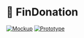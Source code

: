 # 📍 FinDonation

[![Mockup][mockup-shield]][mockup-url]
[![Prototype][prototype-shield]][prototype-url]

[mockup-shield]: https://img.shields.io/static/v1?label=MOCKUP&message=WHIMSICAL&color=7211c2&style=flat
[mockup-url]: https://whimsical.com/YYMxJmtCh9n9mS9iSUi3Fj
[prototype-shield]: https://img.shields.io/static/v1?label=PROTOTYPE&message=FIGMA&color=1994fb&style=flat
[prototype-url]: https://www.figma.com/file/OxPXQzuV7QjLT2mysPUFxX/FinDonation?node-id=1%3A38
